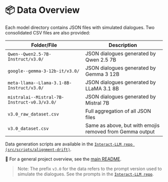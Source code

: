 # 📦 Data Overview
Each model directory contains JSON files with simulated dialogues. Two consolidated CSV files are also provided:

| Folder/File                             | Description                                               |
|----------------------------------------|-----------------------------------------------------------|
| `Qwen--Qwen2.5-7B-Instruct/v3.0/`       | JSON dialogues generated by Qwen 2.5 7B                   |
| `google--gemma-3-12b-it/v3.0/`          | JSON dialogues generated by Gemma 3 12B                   |
| `meta-llama--Llama-3.1-8B-Instruct/v3.0/` | JSON dialogues generated by LLaMA 3.1 8B                  |
| `mistralai--Mistral-7B-Instruct-v0.3/v3.0/` | JSON dialogues generated by Mistral 7B                   |
| `v3.0_raw_dataset.csv`                 | Full aggregation of all JSON files                       |
| `v3.0_dataset.csv`                     | Same as above, but with emojis removed from Gemma output |

Data generation scripts are available in the [`Interact-LLM repo (src/scripts/alignment-drift)`](https://github.com/INTERACT-LLM/Interact-LLM/tree/v1.0.2-alignment-drift/src/scripts/alignment_drift).

📌 For a general project overview, see the [main README](/README.md).

> Note: The prefix `v3.0` for the data refers to the prompt version used to simulate the dialogues. See the prompts in the [`Interact-LLM repo`](https://github.com/INTERACT-LLM/Interact-LLM/blob/v1.0.2-alignment-drift/configs/prompts/v3.0.toml).